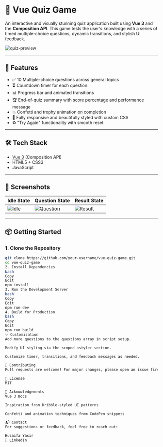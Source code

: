 # 🧠 Vue Quiz Game

An interactive and visually stunning quiz application built using **Vue 3** and the **Composition API**. This game tests the user's knowledge with a series of timed multiple-choice questions, dynamic transitions, and stylish UI feedback.

![quiz-preview](https://user-images.githubusercontent.com/your-placeholder.png) <!-- Optional: Add screenshot -->

---

## 🚀 Features

- ✅ 10 Multiple-choice questions across general topics
- ⏳ Countdown timer for each question
- 📊 Progress bar and animated transitions
- 🏆 End-of-quiz summary with score percentage and performance message
- 💥 Confetti and trophy animation on completion
- 🎨 Fully responsive and beautifully styled with custom CSS
- ♻️ "Try Again" functionality with smooth reset

---

## 🛠 Tech Stack

- [Vue 3](https://vuejs.org/) (Composition API)
- HTML5 + CSS3
- JavaScript

---

## 📸 Screenshots

| Idle State | Question State | Result State |
|------------|----------------|--------------|
| ![Idle](https://via.placeholder.com/200x300?text=Idle) | ![Question](https://via.placeholder.com/200x300?text=Question) | ![Result](https://via.placeholder.com/200x300?text=Result) |

---

## 📦 Getting Started

### 1. Clone the Repository
```bash
git clone https://github.com/your-username/vue-quiz-game.git
cd vue-quiz-game
2. Install Dependencies
bash
Copy
Edit
npm install
3. Run the Development Server
bash
Copy
Edit
npm run dev
4. Build for Production
bash
Copy
Edit
npm run build
✨ Customization
Add more questions to the questions array in script setup.

Modify UI styling via the scoped <style> section.

Customize timer, transitions, and feedback messages as needed.

🤝 Contributing
Pull requests are welcome! For major changes, please open an issue first to discuss what you would like to change.

📄 License
MIT

🙌 Acknowledgements
Vue 3 Docs

Inspiration from Dribble-styled UI patterns

Confetti and animation techniques from CodePen snippets

📬 Contact
For suggestions or feedback, feel free to reach out:

Huzaifa Yasir
🔗 LinkedIn
